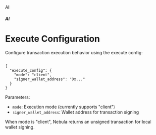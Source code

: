 AI

##### AI

# Execute Configuration

Configure transaction execution behavior using the execute config:

```relative block whitespace-pre rounded-lg border bg-card font-mono text-sm leading-relaxed

{
  "execute_config": {
    "mode": "client",
    "signer_wallet_address": "0x..."
  }
}

```

Parameters:

- `mode`: Execution mode (currently supports "client")
- `signer_wallet_address`: Wallet address for transaction signing

When mode is "client", Nebula returns an unsigned transaction for local wallet signing.